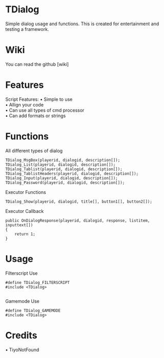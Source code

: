 # TDialog
Simple dialog usage and functions.
This is created for entertainment and testing a 
framework.

# Wiki
You can read the github [wiki]

# Features
Script Features:
    • Simple to use                
  • Allign your code                       
  • Can use all types of cmd processor                    
  • Can add formats or strings

# Functions
All different types of dialog
```pawn
TDialog_MsgBox(playerid, dialogid, description[]);
TDialog_List(playerid, dialogid, description[]);
TDialog_Tablist(playerid, dialogid, description[]);
TDialog_TablistHeaders(playerid, dialogid, description[]);
TDialog_Input(playerid, dialogid, description[]);
TDialog_Password(playerid, dialogid, description[]);
```

Executor Functions
```pawn
TDialog_Show(playerid, dialogid, title[], button1[], button2[]);
```
Executor Callback
```pawn
public OnDialogResponse(playerid, dialogid, response, listitem, inputtext[])
{
    return 1;
}
```
# Usage
Filterscript Use
```pawn
#define TDialog_FILTERSCRIPT
#include <TDialog>


```
Gamemode Use
```pawn
#define TDialog_GAMEMODE
#include <TDialog>
```


# Credits
  • TiyoNotFound
